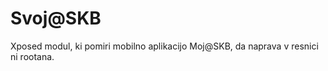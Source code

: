 # Svoj@SKB

Xposed modul, ki pomiri mobilno aplikacijo Moj@SKB, da naprava v resnici ni rootana.

## 